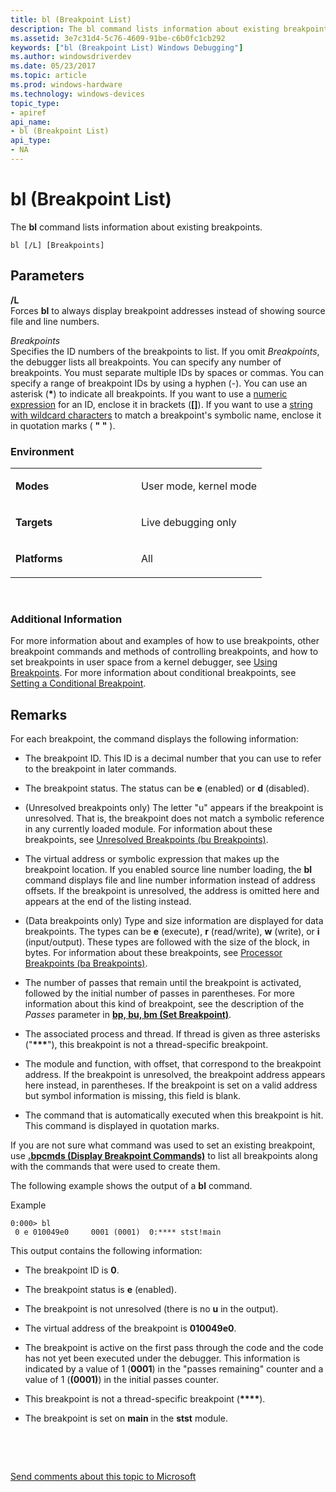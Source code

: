 ```yaml
---
title: bl (Breakpoint List)
description: The bl command lists information about existing breakpoints.
ms.assetid: 3e7c31d4-5c76-4609-91be-c6b0fc1cb292
keywords: ["bl (Breakpoint List) Windows Debugging"]
ms.author: windowsdriverdev
ms.date: 05/23/2017
ms.topic: article
ms.prod: windows-hardware
ms.technology: windows-devices
topic_type:
- apiref
api_name:
- bl (Breakpoint List)
api_type:
- NA
---
```


# bl (Breakpoint List)


The **bl** command lists information about existing breakpoints.

```
bl [/L] [Breakpoints]
```

## <span id="ddk_cmd_breakpoint_list_dbg"></span><span id="DDK_CMD_BREAKPOINT_LIST_DBG"></span>Parameters


<span id="________L______"></span><span id="________l______"></span> **/L**   
Forces **bl** to always display breakpoint addresses instead of showing source file and line numbers.

<span id="_______Breakpoints______"></span><span id="_______breakpoints______"></span><span id="_______BREAKPOINTS______"></span> *Breakpoints*   
Specifies the ID numbers of the breakpoints to list. If you omit *Breakpoints*, the debugger lists all breakpoints. You can specify any number of breakpoints. You must separate multiple IDs by spaces or commas. You can specify a range of breakpoint IDs by using a hyphen (-). You can use an asterisk (**\***) to indicate all breakpoints. If you want to use a [numeric expression](numerical-expression-syntax.md) for an ID, enclose it in brackets (**\[\]**). If you want to use a [string with wildcard characters](string-wildcard-syntax.md) to match a breakpoint's symbolic name, enclose it in quotation marks ( **" "** ).

### <span id="Environment"></span><span id="environment"></span><span id="ENVIRONMENT"></span>Environment

<table>
<colgroup>
<col width="50%" />
<col width="50%" />
</colgroup>
<tbody>
<tr class="odd">
<td align="left"><p><strong>Modes</strong></p></td>
<td align="left"><p>User mode, kernel mode</p></td>
</tr>
<tr class="even">
<td align="left"><p><strong>Targets</strong></p></td>
<td align="left"><p>Live debugging only</p></td>
</tr>
<tr class="odd">
<td align="left"><p><strong>Platforms</strong></p></td>
<td align="left"><p>All</p></td>
</tr>
</tbody>
</table>

 

### <span id="Additional_Information"></span><span id="additional_information"></span><span id="ADDITIONAL_INFORMATION"></span>Additional Information

For more information about and examples of how to use breakpoints, other breakpoint commands and methods of controlling breakpoints, and how to set breakpoints in user space from a kernel debugger, see [Using Breakpoints](using-breakpoints.md). For more information about conditional breakpoints, see [Setting a Conditional Breakpoint](setting-a-conditional-breakpoint.md).

Remarks
-------

For each breakpoint, the command displays the following information:

-   The breakpoint ID. This ID is a decimal number that you can use to refer to the breakpoint in later commands.

-   The breakpoint status. The status can be **e** (enabled) or **d** (disabled).

-   (Unresolved breakpoints only) The letter "u" appears if the breakpoint is unresolved. That is, the breakpoint does not match a symbolic reference in any currently loaded module. For information about these breakpoints, see [Unresolved Breakpoints (bu Breakpoints)](unresolved-breakpoints---bu-breakpoints-.md).

-   The virtual address or symbolic expression that makes up the breakpoint location. If you enabled source line number loading, the **bl** command displays file and line number information instead of address offsets. If the breakpoint is unresolved, the address is omitted here and appears at the end of the listing instead.

-   (Data breakpoints only) Type and size information are displayed for data breakpoints. The types can be **e** (execute), **r** (read/write), **w** (write), or **i** (input/output). These types are followed with the size of the block, in bytes. For information about these breakpoints, see [Processor Breakpoints (ba Breakpoints)](processor-breakpoints---ba-breakpoints-.md).

-   The number of passes that remain until the breakpoint is activated, followed by the initial number of passes in parentheses. For more information about this kind of breakpoint, see the description of the *Passes* parameter in [**bp, bu, bm (Set Breakpoint)**](bp--bu--bm--set-breakpoint-.md).

-   The associated process and thread. If thread is given as three asterisks ("**\*\*\***"), this breakpoint is not a thread-specific breakpoint.

-   The module and function, with offset, that correspond to the breakpoint address. If the breakpoint is unresolved, the breakpoint address appears here instead, in parentheses. If the breakpoint is set on a valid address but symbol information is missing, this field is blank.

-   The command that is automatically executed when this breakpoint is hit. This command is displayed in quotation marks.

If you are not sure what command was used to set an existing breakpoint, use [**.bpcmds (Display Breakpoint Commands)**](-bpcmds--display-breakpoint-commands-.md) to list all breakpoints along with the commands that were used to create them.

The following example shows the output of a **bl** command.

Example

```
0:000> bl
 0 e 010049e0     0001 (0001)  0:**** stst!main
```

This output contains the following information:

-   The breakpoint ID is **0**.

-   The breakpoint status is **e** (enabled).

-   The breakpoint is not unresolved (there is no **u** in the output).

-   The virtual address of the breakpoint is **010049e0**.

-   The breakpoint is active on the first pass through the code and the code has not yet been executed under the debugger. This information is indicated by a value of 1 (**0001**) in the "passes remaining" counter and a value of 1 (**(0001)**) in the initial passes counter.

-   This breakpoint is not a thread-specific breakpoint (**\*\*\*\***).

-   The breakpoint is set on **main** in the **stst** module.

 

 

[Send comments about this topic to Microsoft](mailto:wsddocfb@microsoft.com?subject=Documentation%20feedback%20[debugger\debugger]:%20bl%20%28Breakpoint%20List%29%20%20RELEASE:%20%285/15/2017%29&body=%0A%0APRIVACY%20STATEMENT%0A%0AWe%20use%20your%20feedback%20to%20improve%20the%20documentation.%20We%20don't%20use%20your%20email%20address%20for%20any%20other%20purpose,%20and%20we'll%20remove%20your%20email%20address%20from%20our%20system%20after%20the%20issue%20that%20you're%20reporting%20is%20fixed.%20While%20we're%20working%20to%20fix%20this%20issue,%20we%20might%20send%20you%20an%20email%20message%20to%20ask%20for%20more%20info.%20Later,%20we%20might%20also%20send%20you%20an%20email%20message%20to%20let%20you%20know%20that%20we've%20addressed%20your%20feedback.%0A%0AFor%20more%20info%20about%20Microsoft's%20privacy%20policy,%20see%20http://privacy.microsoft.com/default.aspx. "Send comments about this topic to Microsoft")





